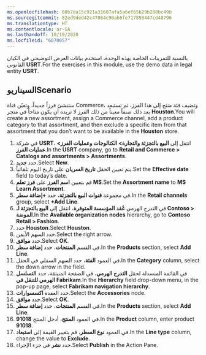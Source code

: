 ```yaml
---
ms.openlocfilehash: 60b7da15c921a31687afa5a6ef65b29b288bc49b
ms.sourcegitcommit: 82ed9ded42c47064c90ab6fe717893447cd48796
ms.translationtype: HT
ms.contentlocale: ar-SA
ms.lasthandoff: 10/19/2020
ms.locfileid: "6070057"
---
```

<span data-ttu-id="7e39f-101">بالنسبة للتمرينات الخاصة بهذه الوحدة، استخدم بيانات العرض التوضيحي في الكيان القانوني **USRT**.</span><span class="sxs-lookup"><span data-stu-id="7e39f-101">For the exercises in this module, use the demo data in legal entity **USRT**.</span></span>

## <a name="scenario"></a><span data-ttu-id="7e39f-102">السيناريو</span><span class="sxs-lookup"><span data-stu-id="7e39f-102">Scenario</span></span>
<span data-ttu-id="7e39f-103">ستنشئ فرزاً جديداً، وتعيّن قناة Commerce، وتضيف فئة منتج إلى هذا الفرز، ثم تستبعد بعد ذلك صنفاً معيناً من ذلك الفرز لا تريده أن يكون متاحاً في متجر **Houston**.</span><span class="sxs-lookup"><span data-stu-id="7e39f-103">You will create a new assortment, assign a Commerce channel, add a product category to that assortment, and then exclude a specific item from that assortment that you don’t want to be available in the **Houston** store.</span></span> 

1.  <span data-ttu-id="7e39f-104">في شركة **USRT**، انتقل إلى **البيع بالتجزئة والتجارة> الكتالوجات وعمليات الفرز> عمليات الفرز**.</span><span class="sxs-lookup"><span data-stu-id="7e39f-104">In the **USRT** company, go to **Retail and Commerce > Catalogs and assortments > Assortments**.</span></span>
2.  <span data-ttu-id="7e39f-105">حدد **جديد**.</span><span class="sxs-lookup"><span data-stu-id="7e39f-105">Select **New**.</span></span>
3.  <span data-ttu-id="7e39f-106">يتم تعيين الحقل **تاريخ السريان** على تاريخ اليوم تلقائياً.</span><span class="sxs-lookup"><span data-stu-id="7e39f-106">Set the **Effective date** field to today’s date.</span></span>
4.  <span data-ttu-id="7e39f-107">قم بتعيين **اسم الفرز** على **فرز تعلم MS**.</span><span class="sxs-lookup"><span data-stu-id="7e39f-107">Set the **Assortment name** to **MS Learn Assortment**.</span></span>
5.  <span data-ttu-id="7e39f-108">في مجموعة **قنوات البيع بالتجزئة**، حدد **+إضافة سطر**.</span><span class="sxs-lookup"><span data-stu-id="7e39f-108">In the **Retail channels** group, select **+Add Line**.</span></span>
6.  <span data-ttu-id="7e39f-109">في التدرج الهرمي **عُقد المؤسسة المتوفرة**، انتقل إلى **البيع بالتجزئة لـ Contoso > الموضة**.</span><span class="sxs-lookup"><span data-stu-id="7e39f-109">In the **Available organization nodes** hierarchy, go to **Contoso Retail > Fashion**.</span></span>
7.  <span data-ttu-id="7e39f-110">حدد **Houston**.</span><span class="sxs-lookup"><span data-stu-id="7e39f-110">Select **Houston**.</span></span> 
8.  <span data-ttu-id="7e39f-111">حدد السهم الأيمن.</span><span class="sxs-lookup"><span data-stu-id="7e39f-111">Select the right arrow.</span></span> 
9.  <span data-ttu-id="7e39f-112">حدد **موافق**.</span><span class="sxs-lookup"><span data-stu-id="7e39f-112">Select **OK**.</span></span>
10. <span data-ttu-id="7e39f-113">في القسم **المنتجات**، حدد **إضافة سطر**.</span><span class="sxs-lookup"><span data-stu-id="7e39f-113">In the **Products** section, select **Add Line**.</span></span>
11. <span data-ttu-id="7e39f-114">في العمود **الفئة**، حدد السهم السفلي في الحقل.</span><span class="sxs-lookup"><span data-stu-id="7e39f-114">In the **Category** column, select the down arrow in the field.</span></span>
12. <span data-ttu-id="7e39f-115">في القائمة المنسدلة لحقل **التدرج الهرمي**، في الصفحة المنبثقة، حدد **التسلسل الهرمي للتنقل في Fabrikam**.</span><span class="sxs-lookup"><span data-stu-id="7e39f-115">In the **Hierarchy** field drop-down menu, in the pop-up page, select **Fabrikam navigation hierarchy**.</span></span>
13. <span data-ttu-id="7e39f-116">حدد العقدة **اكسسوارات**.</span><span class="sxs-lookup"><span data-stu-id="7e39f-116">Select the **Accessories** node.</span></span> 
14. <span data-ttu-id="7e39f-117">حدد **موافق**.</span><span class="sxs-lookup"><span data-stu-id="7e39f-117">Select **OK**.</span></span>
15. <span data-ttu-id="7e39f-118">في القسم **المنتجات**، حدد **إضافة سطر**.</span><span class="sxs-lookup"><span data-stu-id="7e39f-118">In the **Products** section, select **Add Line**.</span></span>
16. <span data-ttu-id="7e39f-119">في العمود **المنتج**، أدخل المنتج **91018**.</span><span class="sxs-lookup"><span data-stu-id="7e39f-119">In the **Product** column, enter product **91018**.</span></span>
17. <span data-ttu-id="7e39f-120">في العمود **نوع السطر**، قم بتغيير القيمة إلى **استبعاد**.</span><span class="sxs-lookup"><span data-stu-id="7e39f-120">In the **Line type** column, change the value to **Exclude**.</span></span>
18. <span data-ttu-id="7e39f-121">حدد **نشر** في جزء الإجراء.</span><span class="sxs-lookup"><span data-stu-id="7e39f-121">Select **Publish** in the Action Pane.</span></span>

